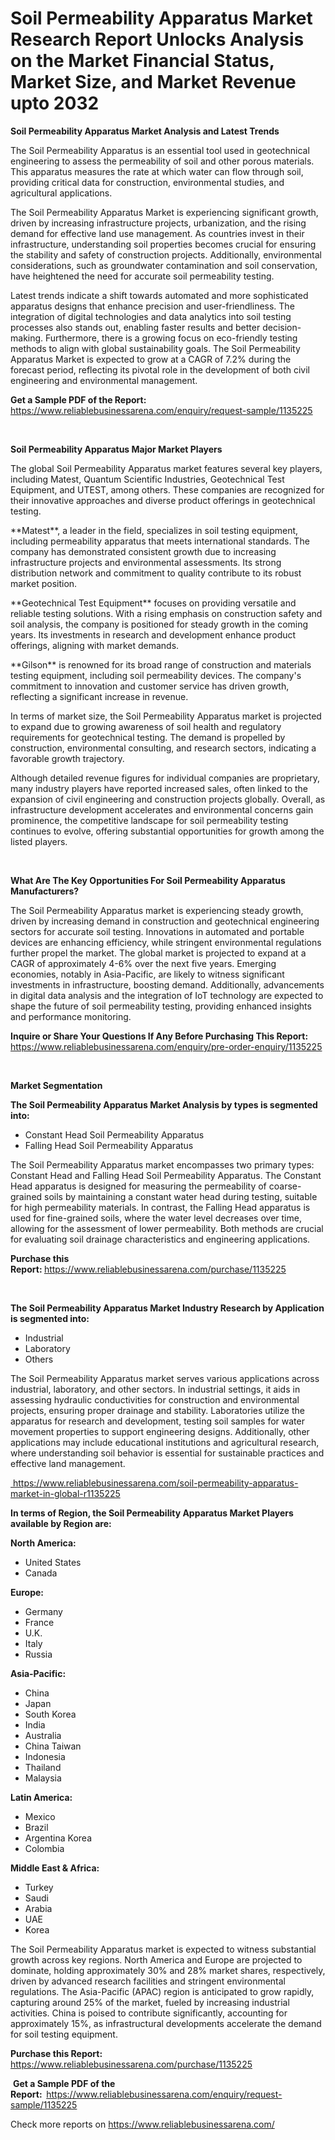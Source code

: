 <p><h1>Soil Permeability Apparatus Market Research Report Unlocks Analysis on the Market Financial Status, Market Size, and Market Revenue upto 2032</h1></p><p><strong>Soil Permeability Apparatus Market Analysis and Latest Trends</strong></p>
<p><p>The Soil Permeability Apparatus is an essential tool used in geotechnical engineering to assess the permeability of soil and other porous materials. This apparatus measures the rate at which water can flow through soil, providing critical data for construction, environmental studies, and agricultural applications. </p><p>The Soil Permeability Apparatus Market is experiencing significant growth, driven by increasing infrastructure projects, urbanization, and the rising demand for effective land use management. As countries invest in their infrastructure, understanding soil properties becomes crucial for ensuring the stability and safety of construction projects. Additionally, environmental considerations, such as groundwater contamination and soil conservation, have heightened the need for accurate soil permeability testing.</p><p>Latest trends indicate a shift towards automated and more sophisticated apparatus designs that enhance precision and user-friendliness. The integration of digital technologies and data analytics into soil testing processes also stands out, enabling faster results and better decision-making. Furthermore, there is a growing focus on eco-friendly testing methods to align with global sustainability goals. The Soil Permeability Apparatus Market is expected to grow at a CAGR of 7.2% during the forecast period, reflecting its pivotal role in the development of both civil engineering and environmental management.</p></p>
<p><strong>Get a Sample PDF of the Report:&nbsp;</strong> <a href="https://www.reliablebusinessarena.com/enquiry/request-sample/1135225?utm_campaign=1943&utm_medium=2&utm_source=Github&utm_content=ia&utm_term=18022025&utm_id=soil-permeability-apparatus">https://www.reliablebusinessarena.com/enquiry/request-sample/1135225</a></p>
<p>&nbsp;</p>
<p><strong>Soil Permeability Apparatus Major Market Players</strong></p>
<p><p>The global Soil Permeability Apparatus market features several key players, including Matest, Quantum Scientific Industries, Geotechnical Test Equipment, and UTEST, among others. These companies are recognized for their innovative approaches and diverse product offerings in geotechnical testing.</p><p>**Matest**, a leader in the field, specializes in soil testing equipment, including permeability apparatus that meets international standards. The company has demonstrated consistent growth due to increasing infrastructure projects and environmental assessments. Its strong distribution network and commitment to quality contribute to its robust market position.</p><p>**Geotechnical Test Equipment** focuses on providing versatile and reliable testing solutions. With a rising emphasis on construction safety and soil analysis, the company is positioned for steady growth in the coming years. Its investments in research and development enhance product offerings, aligning with market demands.</p><p>**Gilson** is renowned for its broad range of construction and materials testing equipment, including soil permeability devices. The company's commitment to innovation and customer service has driven growth, reflecting a significant increase in revenue.</p><p>In terms of market size, the Soil Permeability Apparatus market is projected to expand due to growing awareness of soil health and regulatory requirements for geotechnical testing. The demand is propelled by construction, environmental consulting, and research sectors, indicating a favorable growth trajectory.</p><p>Although detailed revenue figures for individual companies are proprietary, many industry players have reported increased sales, often linked to the expansion of civil engineering and construction projects globally. Overall, as infrastructure development accelerates and environmental concerns gain prominence, the competitive landscape for soil permeability testing continues to evolve, offering substantial opportunities for growth among the listed players.</p></p>
<p>&nbsp;</p>
<p><strong>What Are The Key Opportunities For Soil Permeability Apparatus Manufacturers?</strong></p>
<p><p>The Soil Permeability Apparatus market is experiencing steady growth, driven by increasing demand in construction and geotechnical engineering sectors for accurate soil testing. Innovations in automated and portable devices are enhancing efficiency, while stringent environmental regulations further propel the market. The global market is projected to expand at a CAGR of approximately 4-6% over the next five years. Emerging economies, notably in Asia-Pacific, are likely to witness significant investments in infrastructure, boosting demand. Additionally, advancements in digital data analysis and the integration of IoT technology are expected to shape the future of soil permeability testing, providing enhanced insights and performance monitoring.</p></p>
<p><strong>Inquire or Share Your Questions If Any Before Purchasing This Report:</strong> <a href="https://www.reliablebusinessarena.com/enquiry/pre-order-enquiry/1135225?utm_campaign=1943&utm_medium=2&utm_source=Github&utm_content=ia&utm_term=18022025&utm_id=soil-permeability-apparatus">https://www.reliablebusinessarena.com/enquiry/pre-order-enquiry/1135225</a></p>
<p>&nbsp;</p>
<p><strong>Market Segmentation</strong></p>
<p><strong>The Soil Permeability Apparatus Market Analysis by types is segmented into:</strong></p>
<p><ul><li>Constant Head Soil Permeability Apparatus</li><li>Falling Head Soil Permeability Apparatus</li></ul></p>
<p><p>The Soil Permeability Apparatus market encompasses two primary types: Constant Head and Falling Head Soil Permeability Apparatus. The Constant Head apparatus is designed for measuring the permeability of coarse-grained soils by maintaining a constant water head during testing, suitable for high permeability materials. In contrast, the Falling Head apparatus is used for fine-grained soils, where the water level decreases over time, allowing for the assessment of lower permeability. Both methods are crucial for evaluating soil drainage characteristics and engineering applications.</p></p>
<p><strong>Purchase this Report:&nbsp;</strong><a href="https://www.reliablebusinessarena.com/purchase/1135225?utm_campaign=1943&utm_medium=2&utm_source=Github&utm_content=ia&utm_term=18022025&utm_id=soil-permeability-apparatus">https://www.reliablebusinessarena.com/purchase/1135225</a></p>
<p>&nbsp;</p>
<p><strong>The Soil Permeability Apparatus Market Industry Research by Application is segmented into:</strong></p>
<p><ul><li>Industrial</li><li>Laboratory</li><li>Others</li></ul></p>
<p><p>The Soil Permeability Apparatus market serves various applications across industrial, laboratory, and other sectors. In industrial settings, it aids in assessing hydraulic conductivities for construction and environmental projects, ensuring proper drainage and stability. Laboratories utilize the apparatus for research and development, testing soil samples for water movement properties to support engineering designs. Additionally, other applications may include educational institutions and agricultural research, where understanding soil behavior is essential for sustainable practices and effective land management.</p></p>
<p><a href="https://www.reliablebusinessarena.com/soil-permeability-apparatus-market-in-global-r1135225?utm_campaign=1943&utm_medium=2&utm_source=Github&utm_content=ia&utm_term=18022025&utm_id=soil-permeability-apparatus">&nbsp;https://www.reliablebusinessarena.com/soil-permeability-apparatus-market-in-global-r1135225</a></p>
<p><strong>In terms of Region, the Soil Permeability Apparatus Market Players available by Region are:</strong></p>
<p>
    <p> <strong> North America: </strong>
        <ul>
            <li>United States</li>
            <li>Canada</li>
        </ul>
        </p> 
    <p> <strong> Europe: </strong>
        <ul>
            <li>Germany</li>
            <li>France</li>
            <li>U.K.</li>
            <li>Italy</li>
            <li>Russia</li>
        </ul>
        </p> 
    <p> <strong> Asia-Pacific: </strong>
        <ul>
            <li>China</li>
            <li>Japan</li>
            <li>South Korea</li>
            <li>India</li>
            <li>Australia</li>
            <li>China Taiwan</li>
            <li>Indonesia</li>
            <li>Thailand</li>
            <li>Malaysia</li>
        </ul>
        </p> 
    <p> <strong> Latin America: </strong>
        <ul>
            <li>Mexico</li>
            <li>Brazil</li>
            <li>Argentina Korea</li>
            <li>Colombia</li>
        </ul>
        </p> 
    <p> <strong> Middle East & Africa: </strong>
        <ul>
            <li>Turkey</li>
            <li>Saudi</li>
            <li>Arabia</li>
            <li>UAE</li>
            <li>Korea</li>
        </ul>
    </p>
    </p>
<p><p>The Soil Permeability Apparatus market is expected to witness substantial growth across key regions. North America and Europe are projected to dominate, holding approximately 30% and 28% market shares, respectively, driven by advanced research facilities and stringent environmental regulations. The Asia-Pacific (APAC) region is anticipated to grow rapidly, capturing around 25% of the market, fueled by increasing industrial activities. China is poised to contribute significantly, accounting for approximately 15%, as infrastructural developments accelerate the demand for soil testing equipment.</p></p>
<p><strong>Purchase this Report: </strong><a href="https://www.reliablebusinessarena.com/purchase/1135225?utm_campaign=1943&utm_medium=2&utm_source=Github&utm_content=ia&utm_term=18022025&utm_id=soil-permeability-apparatus">https://www.reliablebusinessarena.com/purchase/1135225</a></p>
<p>&nbsp;<strong>Get a Sample PDF of the Report:&nbsp;&nbsp;</strong><a href="https://www.reliablebusinessarena.com/enquiry/request-sample/1135225?utm_campaign=1943&utm_medium=2&utm_source=Github&utm_content=ia&utm_term=18022025&utm_id=soil-permeability-apparatus">https://www.reliablebusinessarena.com/enquiry/request-sample/1135225</a></p>
<p><strong></strong></p>
<p>Check more reports on <a href="https://www.reliablebusinessarena.com/?utm_campaign=1943&utm_medium=2&utm_source=Github&utm_content=ia&utm_term=18022025&utm_id=soil-permeability-apparatus">https://www.reliablebusinessarena.com/</a></p>